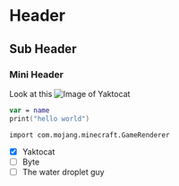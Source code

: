 # Header
## <h2> Sub Header
### <h3> Mini Header
Look at this
![Image of Yaktocat](https://octodex.github.com/images/yaktocat.png)

``` swift
var = name
print("hello world")
```

```
import com.mojang.minecraft.GameRenderer
```

- [x] Yaktocat
- [ ] Byte
- [ ] The water droplet guy
